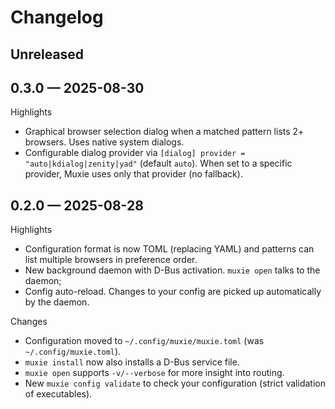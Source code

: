 # Changelog

## Unreleased

## 0.3.0 — 2025-08-30

Highlights

- Graphical browser selection dialog when a matched pattern lists 2+ browsers. Uses native system dialogs.
- Configurable dialog provider via `[dialog] provider = "auto|kdialog|zenity|yad"` (default `auto`). When set to a
  specific provider, Muxie uses only that provider (no fallback).

## 0.2.0 — 2025-08-28

Highlights

- Configuration format is now TOML (replacing YAML) and patterns can list multiple browsers in preference order.
- New background daemon with D-Bus activation. `muxie open` talks to the daemon;
- Config auto-reload. Changes to your config are picked up automatically by the daemon.

Changes

- Configuration moved to `~/.config/muxie/muxie.toml` (was `~/.config/muxie.toml`).
- `muxie install` now also installs a D-Bus service file.
- `muxie open` supports `-v/--verbose` for more insight into routing.
- New `muxie config validate` to check your configuration (strict validation of executables).
